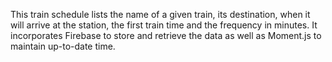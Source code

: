This train schedule lists the name of a given train, its destination,
when it will arrive at the station, the first train time and 
the frequency in minutes. It incorporates Firebase to store and retrieve the data as well as Moment.js to maintain up-to-date time.